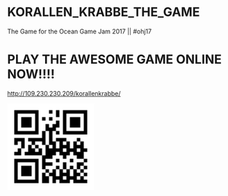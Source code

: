 # KORALLEN_KRABBE_THE_GAME
The Game for the Ocean Game Jam 2017 || #ohj17



# PLAY THE AWESOME GAME ONLINE NOW!!!!

http://109.230.230.209/korallenkrabbe/

![alt text](awesome_game_link.png "http://109.230.230.209/korallenkrabbe/")

